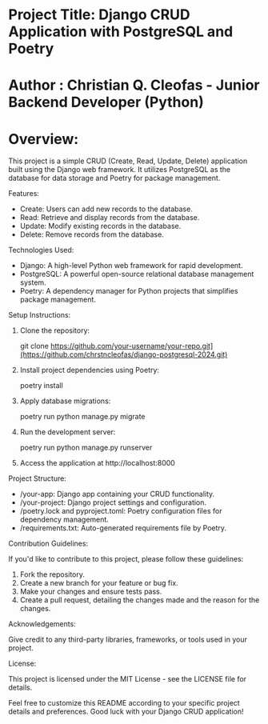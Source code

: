 # Project Title: Django CRUD Application with PostgreSQL and Poetry

# Author : Christian Q. Cleofas - Junior Backend Developer (Python)

# Overview:

This project is a simple CRUD (Create, Read, Update, Delete) application built using the Django web framework. It utilizes PostgreSQL as the database for data storage and Poetry for package management.

Features:

- Create: Users can add new records to the database.
- Read: Retrieve and display records from the database.
- Update: Modify existing records in the database.
- Delete: Remove records from the database.

Technologies Used:

- Django: A high-level Python web framework for rapid development.
- PostgreSQL: A powerful open-source relational database management system.
- Poetry: A dependency manager for Python projects that simplifies package management.

Setup Instructions:

1. Clone the repository:

   git clone https://github.com/your-username/your-repo.git](https://github.com/chrstncleofas/django-postgresql-2024.git)

2. Install project dependencies using Poetry:

   poetry install

3. Apply database migrations:

   poetry run python manage.py migrate

4. Run the development server:

   poetry run python manage.py runserver

5. Access the application at http://localhost:8000

Project Structure:

- /your-app: Django app containing your CRUD functionality.
- /your-project: Django project settings and configuration.
- /poetry.lock and pyproject.toml: Poetry configuration files for dependency management.
- /requirements.txt: Auto-generated requirements file by Poetry.

Contribution Guidelines:

If you'd like to contribute to this project, please follow these guidelines:

1. Fork the repository.
2. Create a new branch for your feature or bug fix.
3. Make your changes and ensure tests pass.
4. Create a pull request, detailing the changes made and the reason for the changes.

Acknowledgements:

Give credit to any third-party libraries, frameworks, or tools used in your project.

License:

This project is licensed under the MIT License - see the LICENSE file for details.

Feel free to customize this README according to your specific project details and preferences. Good luck with your Django CRUD application!
